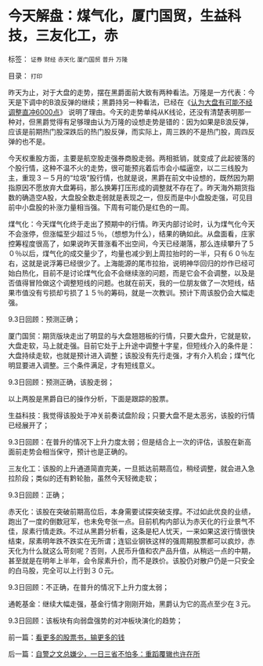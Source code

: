 # 今天解盘：煤气化，厦门国贸，生益科技，三友化工，赤

标签： `证券` `财经` `赤天化` `厦门国贸` `普升` `万隆` 

目录： `打印`

昨天为止，对于大盘的走势，摆在黑爵面前大致有两种看法。万隆是一方代表：今天是下调中的B浪反弹的继续；黑爵持另一种看法，已经在《[认为大盘有可能不经调整直冲6000点](../../../2007/8/30/大盘有可能不经调整直冲6000点(周末更正为5500点).md)》
说明了理由。今天的走势单纯从K线论，还没有清楚表明那一种对，但黑爵觉得有足够理由认为万隆的设想走势是错的：因为如果是B浪反弹，应该是前期热门股深跌后的热门股反弹，而实际上，周三跌的不是热门股，周四反弹的也不是。



今天权重股方面，主要是航空股走强券商股走弱。两相抵销，就变成了此起彼落的个股行情，这种不温不火的走势，很可能预兆着后市会小幅逼空，以二三线股为主，重现３－５月的“垃圾”股行情，也就是说，黑爵在前文中设想的，既然因为期指原因不愿放弃大盘筹码，那么换筹打压形成的调整就不存在了。昨天海外期货指数的确造空A股，大盘股全数走弱就是表现之一，但反而是中小盘股走强，可见目前中小盘股的补涨力量相当强。下周有可能仍是红色的一周。



煤气化：今天煤气化终于走出了预期中的行情。昨天内部讨论时，认为煤气化今天不会涨停，但涨幅至少超过５％，（想想为什么），结果的确如此。从盘面看，庄家控筹程度很高了，如果说昨天普涨看不出空间，今天已经潮落，那么连续攀升了５０％以后，煤气化的成交量少了，均量也减少到上周拉抬时的一半，只有６０％左右，这就是说浮筹已经很少了。上海能源的尾市拉抬，说明神华回归的炒作已经可始白热化，目前不是讨论煤气化会不会继续涨的问题，而是它会不会调整，以及是否值得冒险做这个调整短线的问题。也就在前天，我的一位朋友做了一次短线，结果市值没有亏损却亏损了１５％的筹码，就是一次教训。预计下周该股仍会大幅走强。

9.3日回顾：预测正确；



厦门国贸：期货版块走出了明显的与大盘翘翘板的行情，只要大盘升，它就是软，大盘走软，马上就走强。目前它处于上升途中调整十字星，但短线介入的条件是：大盘持续走软，也就是预计进入调整；该股没有先行走强，才有介入机会；煤气化明显要进入调整。三个条件满足，才有短线意义。

9.3日回顾：预测正确，该股走弱；

以上两股是黑爵自已的操作分析，下面是跟踪的股票。



生益科技：我觉得该股处于冲关前奏试盘阶段；只要大盘不是太恶劣，该股的行情已经展开了；

9.3日回顾：在普升的情况下上升力度太弱；但是结合上一次的评估，该股在新高面前走势会相当保守，预计也是正确的。



三友化工：该股的上升通道简直完美，一旦抵达前期高位，稍经调整，就会进入急拉阶段；类似的还有黔轮胎，虽然今天轻微走软；

9.3日回顾：正确；

赤天化：该股在突破前期高位后，本身需要试探突破支撑。不过如此优良的业绩，跑出了一度的倒数冠军，也未免夸张一点。目前机构内部认为赤天化的行业景气不佳，尿素行情走跌。不过从黑爵分析看，这条是杞人忧天，一来如果这波行情很快结束，尿素明年跌不跌实在无所谓；连铝业钢铁这样的强周期股票都可以疯炒，赤天化为什么就这么苛刻呢？否则，人民币升值和农产品升值，从稍远一点的中期，甚至就是在明年上半年，会令尿素升价，而不是跌价。该股仍对散户仍是一只安全的白马股，完全可以上行到３０元。

9.3日回顾：不正确，在普升的情况下上升力度太弱；



通乾基金：继续大幅走强，基金行情才刚刚开始，黑爵认为它的高点至少在３元。

9.3日回顾：该板块有向弱盘强势的对冲板块演化的趋势；









前一篇：[看更多的股票书，输更多的钱](../../../2007/8/31/看更多的股票书，输更多的钱.md)

后一篇：[自警之文总嫌少，一日三省不怕多：重蹈覆辙也许在所](../../../2007/8/31/自警之文总嫌少，一日三省不怕多：重蹈覆辙也许在所.md)